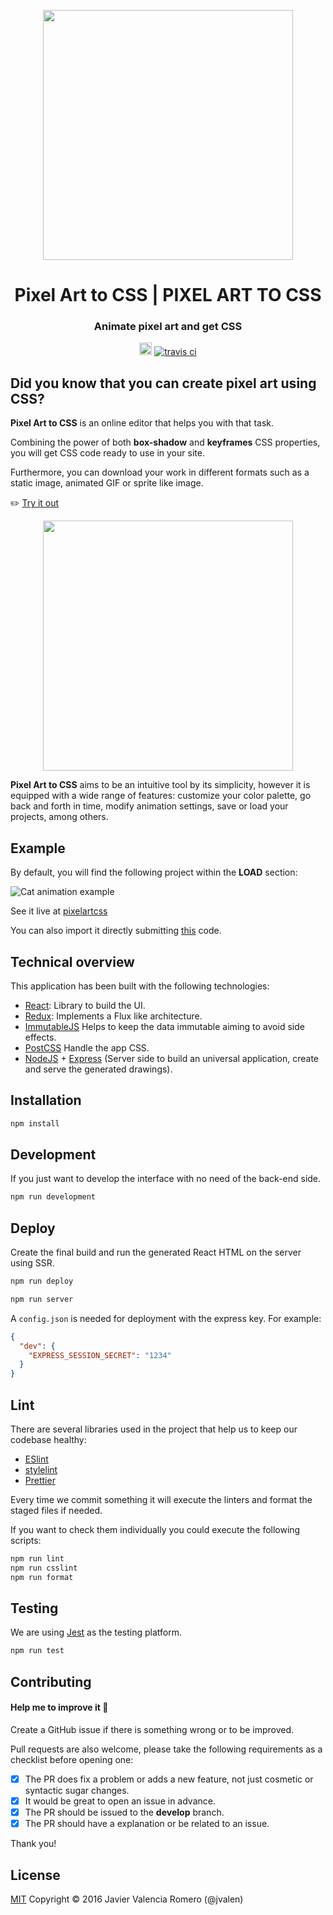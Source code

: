 <p align="center">
  <img width="400" src="screenshots/tree-pixelartcss.png">
</p>
<h1 align="center">Pixel Art to CSS | PIXEL ART TO CSS</h1>
<p align="center">
  <h3 align="center">  
    Animate pixel art and get CSS
  </h3>
</p>
<p align="center">
  <a target='_blank' href='http://www.recurse.com' title='Made at the Recurse Center'><img src='https://cloud.githubusercontent.com/assets/2883345/11325206/336ea5f4-9150-11e5-9e90-d86ad31993d8.png' height='20px'/></a>
  <a href="https://travis-ci.com/jvalen/pixel-art-react"><img src="https://travis-ci.com/jvalen/pixel-art-react.svg?branch=master" alt="travis ci"></a>
</p>

## Did you know that you can create pixel art using CSS?

**Pixel Art to CSS** is an online editor that helps you with that task.

Combining the power of both **box-shadow** and **keyframes** CSS properties, you will get CSS code ready to use in your site.

Furthermore, you can download your work in different formats such as a static image, animated GIF or sprite like image.

:pencil2: [Try it out](https://www.pixelartcss.com/)

<p align="center">
  <img width="400" src="screenshots/screenshot-potion.png">
</p>

**Pixel Art to CSS** aims to be an intuitive tool by its simplicity, however it is equipped with a wide range of features: customize your color palette, go back and forth in time, modify animation settings, save or load your projects, among others.

## Example

By default, you will find the following project within the <b>LOAD</b> section:

![Cat animation example](screenshots/animation-cat.gif)

See it live at [pixelartcss](https://www.pixelartcss.com/)

You can also import it directly submitting [this](examples/import-export/cat.txt) code.

## Technical overview

This application has been built with the following technologies:

- [React](https://facebook.github.io/react/): Library to build the UI.
- [Redux](http://redux.js.org/): Implements a Flux like architecture.
- [ImmutableJS](https://facebook.github.io/immutable-js/) Helps to keep the data immutable aiming to avoid side effects.
- [PostCSS](https://github.com/postcss/postcss) Handle the app CSS.
- [NodeJS](https://nodejs.org/en/) + [Express](http://expressjs.com/) (Server side to build an universal application, create and serve the generated drawings).

## Installation

```bash
npm install
```

## Development

If you just want to develop the interface with no need of the back-end side.

```bash
npm run development
```

## Deploy

Create the final build and run the generated React HTML on the server using SSR.

```bash
npm run deploy

npm run server
```

A `config.json` is needed for deployment with the express key. For example:

```json
{
  "dev": {
    "EXPRESS_SESSION_SECRET": "1234"
  }
}
```

## Lint

There are several libraries used in the project that help us to keep our codebase healthy:

- [ESlint](https://eslint.org/)
- [stylelint](https://stylelint.io/)
- [Prettier](https://prettier.io/)

Every time we commit something it will execute the linters and format the staged files if needed.

If you want to check them individually you could execute the following scripts:

```bash
npm run lint
npm run csslint
npm run format
```

## Testing

We are using [Jest](https://jestjs.io/) as the testing platform.

```bash
npm run test
```

## Contributing

#### Help me to improve it :seedling:

Create a GitHub issue if there is something wrong or to be improved.

Pull requests are also welcome, please take the following requirements as a checklist before opening one:

- [x] The PR does fix a problem or adds a new feature, not just cosmetic or syntactic sugar changes.
- [x] It would be great to open an issue in advance.
- [x] The PR should be issued to the **develop** branch.
- [x] The PR should have a explanation or be related to an issue.

Thank you!

## License

[MIT](https://opensource.org/licenses/mit-license.php)
Copyright © 2016 Javier Valencia Romero (@jvalen)

